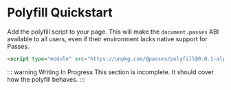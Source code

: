 # Polyfill Quickstart

Add the polyfill script to your page. This will make the `document.passes` ABI available to all users, even if their environment lacks native support for Passes.

```html
<script type="module" src="https://unpkg.com/@passes/polyfill@0.0.1-alpha.16/src/main.js"></script>
```

::: warning Writing In Progress
This section is incomplete. It should cover how the polyfill behaves.
:::